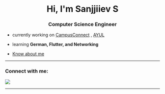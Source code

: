 <h1 align="center">Hi, I'm Sanjjiiev S</h1>
<h3 align="center">Computer Science Engineer</h3>

- currently working on [CampusConnect](https://github.com/Sanjjiiev/Campus-Connect) , [AYUL](https://github.com/SanjaiPG/Ayul)

- learning **German, Flutter, and Networking**

- [Know about me](https://sanjjiiev.github.io/Portfolio_Website/)


---

<h3 align="left">Connect with me:</h3>
<p align="left">
<a href="mailto:sanjjiiev005@gmail.com"><img src="https://img.shields.io/badge/Gmail-D14836?style=for-the-badge&logo=gmail&logoColor=white" /></a>
</p>

---

